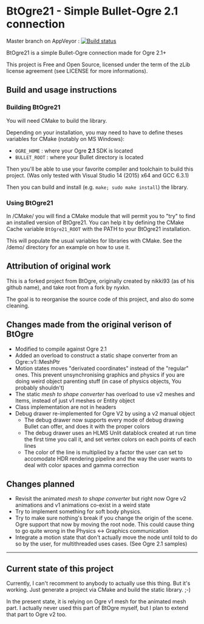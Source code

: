 # BtOgre21 - Simple Bullet-Ogre 2.1 connection


Master branch on AppVeyor : [![Build status](https://ci.appveyor.com/api/projects/status/imiecnoy3xuk71yw/branch/master?svg=true)](https://ci.appveyor.com/project/Ybalrid/btogre21/branch/master)


BtOgre21 is a simple Bullet-Ogre connection made for Ogre 2.1+

This project is Free and Open Source, licensed under the term of the zLib license agreement (see LICENSE for more informations).

## Build and usage instructions

### Building BtOgre21

You will need CMake to build the library.

Depending on your installation, you may need to have to define theses variables for CMake (notably on MS Windows):

 - `OGRE_HOME` : where your Ogre **2.1** SDK is located
 - `BULLET_ROOT` : where your Bullet directory is located

Then you'll be able to use your favorite compiler and toolchain to build this project.
(Was only tested with Visual Studio 14 (2015) x64 and GCC 6.3.1)

Then you can build and install (e.g. `make; sudo make install`) the library.

### Using BtOgre21

In /CMake/ you will find a CMake module that will permit you to "try" to find an installed version of BtOgre21. You can help it by defining the CMake Cache variable `BtOgre21_ROOT` with the PATH to your BtOgre21 installation.

This will populate the usual variables for libraries with CMake. See the /demo/ directory for an example on how to use it.

## Attribution of original work

This is a forked project from BtOgre, originally created by nikki93 (as of his github name), and take root from a fork by nyxkn.

The goal is to reorganise the source code of this project, and also do some cleaning.

## Changes made from the original verison of BtOgre

 - Modified to compile against Ogre 2.1
 - Added an overload to construct a static shape converter from an Ogre::v1::MeshPtr
 - Motion states moves "derivated coordinates" instead of the "regular" ones. This prevent unsynchronising graphics and physics if you are doing weird object parenting stuff (in case of physics objects, You probably shouldn't)
 - The static *mesh to shape converter* has overload to use v2 meshes and Items, instead of just v1 meshes or Entity object
 - Class implementation are not in headers
 - Debug drawer re-implemented for Ogre V2 by using a v2 manual object
   - The debug drawer now supports every mode of debug drawing Bullet can offer, and does it with the proper colors
   - The debug drawer uses an HLMS Unlit datablock created at run time the first time you call it, and set vertex colors on each points of each lines
   - The color of the line is multiplied by a factor the user can set to accomodate HDR rendering pipeline and the way the user wants to deal with color spaces and gamma correction

## Changes planned

  - Revisit the animated *mesh to shape converter* but right now Ogre v2 animations and v1 animations co-exist in a weird state
  - Try to implement something for soft body physics.
  - Try to make sure nothing's break if you change the origin of the scene. Ogre support that now by moving the root node. This could cause thing to go quite wrong in the Physics <-> Graphics communication
  - Integrate a motion state that don't actually move the node until told to do so by the user, for multithreaded uses cases. (See Ogre 2.1 samples)

--- 

## Current state of this project

Currently, I can't recomment to anybody to actually use this thing. But it's working. Just generate a project via CMake and build the static library. ;-)

In the present state, it is relying on Ogre v1 mesh for the animated mesh part. I actually never used this part of BtOgre myself, but I plan to extend that part to Ogre v2 too.
